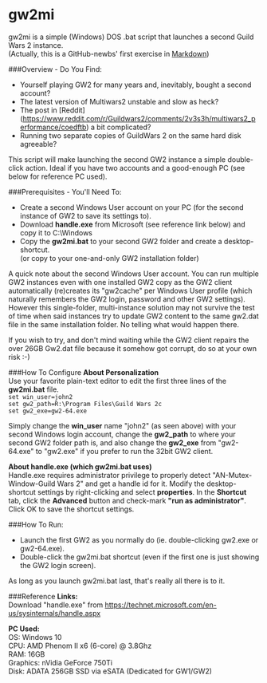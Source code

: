 # gw2mi
gw2mi is a simple (Windows) DOS .bat script that launches a second Guild Wars 2 instance.  
(Actually, this is a GitHub-newbs' first exercise in [Markdown](http://commonmark.org/help/))

###Overview - Do You Find:
* Yourself playing GW2 for many years and, inevitably, bought a second account?
* The latest version of Multiwars2 unstable and slow as heck?
* The post in [Reddit] (https://www.reddit.com/r/Guildwars2/comments/2v3s3h/multiwars2_performance/coedftb) a bit complicated?
* Running two separate copies of GuildWars 2 on the same hard disk agreeable?  

This script will make launching the second GW2 instance a simple double-click action. Ideal if you have two accounts and a good-enough PC (see below for reference PC used).

###Prerequisites - You'll Need To:
* Create a second Windows User account on your PC (for the second instance of GW2 to save its settings to).
* Download **handle.exe** from Microsoft (see reference link below) and copy it to C:\Windows
* Copy the **gw2mi.bat** to your second GW2 folder and create a desktop-shortcut.  
  (or copy to your one-and-only GW2 installation folder)  

A quick note about the second Windows User account. You can run multiple GW2 instances even with one installed GW2 copy as the GW2 client automatically (re)creates its "gw2cache" per Windows User profile (which naturally remembers the GW2 login, password and other GW2 settings). However this single-folder, multi-instance solution may not survive the test of time when said instances try to update GW2 content to the same gw2.dat file in the same installation folder. No telling what would happen there.  

If you wish to try, and don't mind waiting while the GW2 client repairs the over 26GB Gw2.dat file because it somehow got corrupt, do so at your own risk :-)


###How To Configure
**About Personalization**  
Use your favorite plain-text editor to edit the first three lines of the **gw2mi.bat** file.  
    `set win_user=john2`  
    `set gw2_path=R:\Program Files\Guild Wars 2c`  
    `set gw2_exe=gw2-64.exe`  
    
Simply change the **win_user** name "john2" (as seen above) with your second Windows login account, change the **gw2_path** to where your second GW2 folder path is, and also change the **gw2_exe** from "gw2-64.exe" to "gw2.exe" if you prefer to run the 32bit GW2 client.  

**About handle.exe (which gw2mi.bat uses)**  
Handle.exe requires administrator privilege to properly detect "AN-Mutex-Window-Guild Wars 2" and get a handle id for it. Modify the desktop-shortcut settings by right-clicking and select **properties**. In the **Shortcut** tab, click the **Advanced** button and check-mark **"run as administrator"**. Click OK to save the shortcut settings.

###How To Run:
* Launch the first GW2 as you normally do (ie. double-clicking gw2.exe or gw2-64.exe).
* Double-click the gw2mi.bat shortcut (even if the first one is just showing the GW2 login screen).

As long as you launch gw2mi.bat last, that's really all there is to it.

###Reference
**Links:**  
Download "handle.exe" from https://technet.microsoft.com/en-us/sysinternals/handle.aspx

**PC Used:**  
OS: Windows 10  
CPU: AMD Phenom II x6 (6-core) @ 3.8Ghz  
RAM: 16GB  
Graphics: nVidia GeForce 750Ti  
Disk: ADATA 256GB SSD via eSATA (Dedicated for GW1/GW2)
